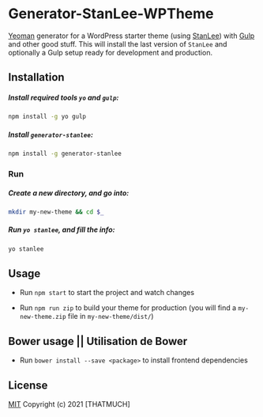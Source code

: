 # Generator-StanLee-WPTheme

[Yeoman](http://yeoman.io/) generator for a WordPress starter theme (using [StanLee](https://github.com/ThatMuch/stanLee-wordpress)) with [Gulp](http://gulpjs.com/) and other good stuff. This will install the last version of `StanLee` and optionally a Gulp setup ready for development and production.

## Installation

##### Install required tools `yo` and `gulp`:

```bash
npm install -g yo gulp
```

##### Install `generator-stanlee`:

```bash
npm install -g generator-stanlee
```

### Run

##### Create a new directory, and go into:

```bash
mkdir my-new-theme && cd $_
```

##### Run `yo stanlee`, and fill the info:

```bash
yo stanlee
```

## Usage

- Run `npm start` to start the project and watch changes

- Run `npm run zip` to build your theme for production (you will find a `my-new-theme.zip` file in `my-new-theme/dist/`)


## Bower usage || Utilisation de Bower

- Run `bower install --save <package>` to install frontend dependencies

## License

[MIT](http://opensource.org/licenses/MIT)
Copyright (c) 2021 [THATMUCH]
